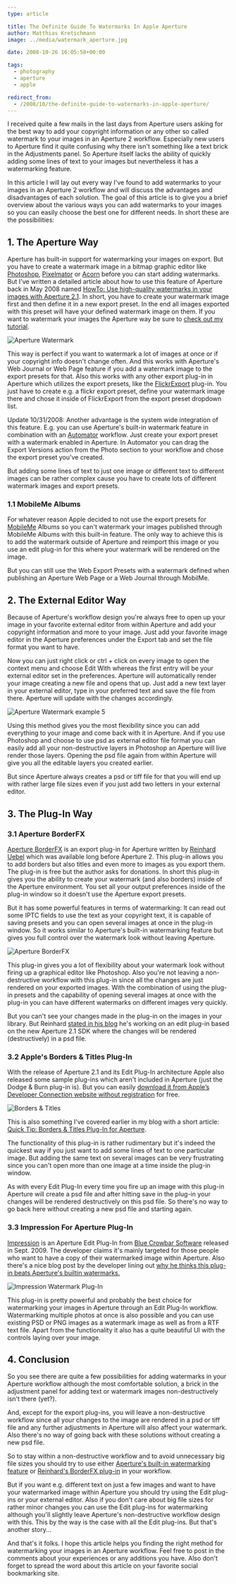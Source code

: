 ```yaml
---
type: article

title: The Definite Guide To Watermarks In Apple Aperture
author: Matthias Kretschmann
image: ../media/watermark_aperture.jpg

date: 2008-10-26 16:05:58+00:00

tags:
  - photography
  - aperture
  - apple

redirect_from:
  - /2008/10/the-definite-guide-to-watermarks-in-apple-aperture/
---
```


I received quite a few mails in the last days from Aperture users asking for the best way to add your copyright information or any other so called watermark to your images in an Aperture 2 workflow. Especially new users to Aperture find it quite confusing why there isn't something like a text brick in the Adjustments panel. So Aperture itself lacks the ability of quickly adding some lines of text to your images but nevertheless it has a watermarking feature.

In this article I will lay out every way I've found to add watermarks to your images in an Aperture 2 workflow and will discuss the advantages and disadvantages of each solution. The goal of this article is to give you a brief overview about the various ways you can add watermarks to your images so you can easily choose the best one for different needs. In short these are the possibilities:

## 1. The Aperture Way

Aperture has built-in support for watermarking your images on export. But you have to create a watermark image in a bitmap graphic editor like [Photoshop](http://www.adobe.com/products/photoshop/photoshop/), [Pixelmator](http://www.pixelmator.com/) or [Acorn](http://flyingmeat.com/acorn/) before you can start adding watermarks. But I've written a detailed article about how to use this feature of Aperture back in May 2008 named [HowTo: Use high-quality watermarks in your images with Aperture 2.1](http://www.kremalicious.com/2008/05/high-quality-watermarks-with-aperture/). In short, you have to create your watermark image first and then define it in a new export preset. In the end all images exported with this preset will have your defined watermark image on them. If you want to watermark your images the Aperture way be sure to [check out my tutorial](http://www.kremalicious.com/2008/05/high-quality-watermarks-with-aperture/).

![Aperture Watermark](../media/watermark_8.png)

This way is perfect if you want to watermark a lot of images at once or if your copyright info doesn't change often. And this works with Aperture's Web Journal or Web Page feature if you add a watermark image to the export presets for that. Also this works with any other export plug-in in Aperture which utilizes the export presets, like the [FlickrExport](http://connectedflow.com/flickrexport/aperture/) plug-in. You just have to create e.g. a flickr export preset, define your watermark image there and chose it inside of FlickrExport from the export preset dropdown list.

Update 10/31/2008: Another advantage is the system wide integration of this feature. E.g. you can use Aperture's built-in watermark feature in combination with an [Automator](http://support.apple.com/kb/HT2488?locale=de_DE) workflow. Just create your export preset with a watermark enabled in Aperture. In Automator you can drag the Export Versions action from the Photo section to your workflow and chose the export preset you've created.

But adding some lines of text to just one image or different text to different images can be rather complex cause you have to create lots of different watermark images and export presets.

### 1.1 MobileMe Albums

For whatever reason Apple decided to not use the export presets for [MobileMe](http://www.me.com/) Albums so you can't watermark your images published through MobileMe Albums with this built-in feature. The only way to achieve this is to add the watermark outside of Aperture and reimport this image or you use an edit plug-in for this where your watermark will be rendered on the image.

But you can still use the Web Export Presets with a watermark defined when publishing an Aperture Web Page or a Web Journal through MobilMe.

## 2. The External Editor Way

Because of Aperture's workflow design you're always free to open up your image in your favorite external editor from within Aperture and add your copyright information and more to your image. Just add your favorite image editor in the Aperture preferences under the Export tab and set the file format you want to have.

Now you can just right click or ctrl + click on every image to open the context menu and choose Edit With whereas the first entry will be your external editor set in the preferences. Aperture will automatically render your image creating a new file and opens that up. Just add a new text layer in your external editor, type in your preferred text and save the file from there. Aperture will update with the changes accordingly.

![Aperture Watermark example 5](../media/watermark_5.png)

Using this method gives you the most flexibility since you can add everything to your image and come back with it in Aperture. And if you use Photoshop and choose to use psd as external editor file format you can easily add all your non-destructive layers in Photoshop an Aperture will live render those layers. Opening the psd file again from within Aperture will give you all the editable layers you created earlier.

But since Aperture always creates a psd or tiff file for that you will end up with rather large file sizes even if you just add two letters in your external editor.

## 3. The Plug-In Way

### 3.1 Aperture BorderFX

[Aperture BorderFX](http://web.mac.com/reinharduebel/BorderFX/) is an export plug-in for Aperture written by [Reinhard Uebel](http://web.mac.com/reinharduebel/) which was available long before Aperture 2. This plug-in allows you to add borders but also titles and even more to images as you export them. The plug-in is free but the author asks for donations. In short this plug-in gives you the ability to create your watermark (and also borders) inside of the Aperture environment. You set all your output preferences inside of the plug-in window so it doesn't use the Aperture export presets.

But it has some powerful features in terms of watermarking: It can read out some IPTC fields to use the text as your copyright text, it is capable of saving presets and you can open several images at once in the plug-in window. So it works similar to Aperture's built-in watermarking feature but gives you full control over the watermark look without leaving Aperture.

![Aperture BorderFX](../media/aperture_borderfx.png)

This plug-in gives you a lot of flexibility about your watermark look without firing up a graphical editor like Photoshop. Also you're not leaving a non-destructive workflow with this plug-in since all the changes are just rendered on your exported images. With the combination of using the plug-in presets and the capability of opening several images at once with the plug-in you can have different watermarks on different images very quickly.

But you can't see your changes made in the plug-in on the images in your library. But Reinhard [stated in his blog](http://web.mac.com/reinharduebel/Site/Aperture_BorderFX_Blog/Entries/2008/8/26_BorderFX_Edit_Plug-in%2C_coming_soon..html) he's working on an edit plug-in based on the new Aperture 2.1 SDK where the changes will be rendered (destructively) in a psd file.

### 3.2 Apple's Borders & Titles Plug-In

With the release of Aperture 2.1 and its Edit Plug-In architecture Apple also released some sample plug-ins which aren't included in Aperture (just the Dodge & Burn plug-in is). But you can easily [download it from Apple’s Developer Connection website without registration](http://developer.apple.com/samplecode/BordersAndTitles/index.html) for free.

![Borders & Titles](../media/aperture_bt.png)

This is also something I've covered earlier in my blog with a short article:
[Quick Tip: Borders & Titles Plug-In for Aperture](http://www.kremalicious.com/2008/06/quick-tip-borders-titles-plug-in-for-aperture/).

The functionality of this plug-in is rather rudimentary but it's indeed the quickest way if you just want to add some lines of text to one particular image. But adding the same text on several images can be very frustrating since you can't open more than one image at a time inside the plug-in window.

As with every Edit Plug-In every time you fire up an image with this plug-in Aperture will create a psd file and after hitting save in the plug-in your changes will be rendered destructively on this psd file. So there's no way to go back here without creating a new psd file and starting again.

### 3.3 Impression For Aperture Plug-In

[Impression](http://www.bluecrowbar.com/software/impressionaperture/) is an Aperture Edit Plug-In from [Blue Crowbar Software](http://www.bluecrowbar.com) released in Sept. 2009. The developer claims it's mainly targeted for those people who want to have a copy of their watermarked image within Aperture. Also there's a nice blog post by the developer lining out [why he thinks this plug-in beats Aperture's builtin watermarks.](http://www.bluecrowbar.com/blog/posts/impression-for-aperture.html)

![Impression Watermark Plug-In](../media/aperture-impression.png)

This plug-in is pretty powerful and probably the best choice for watermarking your images in Aperture through an Edit Plug-In workflow. Watermarking multiple photos at once is also possible and you can use existing PSD or PNG images as a watermark image as well as from a RTF text file. Apart from the functionality it also has a quite beautiful UI with the controls laying over your image.

## 4. Conclusion

So you see there are quite a few possibilities for adding watermarks in your Aperture workflow although the most comfortable solution, a brick in the adjustment panel for adding text or watermark images non-destructively isn't there (yet?).

And, except for the export plug-ins, you will leave a non-destructive workflow since all your changes to the image are rendered in a psd or tiff file and any further adjustments in Aperture will also affect your watermark. Also there's no way of going back with these solutions without creating a new psd file.

So to stay within a non-destructive workflow and to avoid unnecessary big file sizes you should try to use either [Aperture's built-in watermarking feature](http://www.kremalicious.com/2008/05/high-quality-watermarks-with-aperture/) or [Reinhard's BorderFX plug-in](http://web.mac.com/reinharduebel/BorderFX/) in your workflow.

But if you want e.g. different text on just a few images and want to have your watermarked image within Aperture you should try using the Edit plug-ins or your external editor. Also if you don't care about big file sizes for rather minor changes you can use the Edit plug-ins for watermarking although you'll slightly leave Aperture's non-destructive workflow design with this. This by the way is the case with all the Edit plug-ins. But that's another story...

And that's it folks. I hope this article helps you finding the right method for watermarking your images in an Aperture workflow. Feel free to post in the comments about your experiences or any additions you have. Also don't forget to spread the word about this article on your favorite social bookmarking site.
